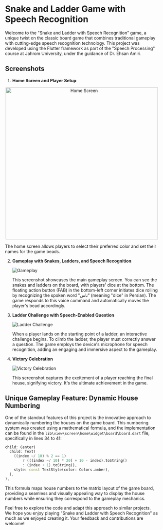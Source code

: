 # Snake and Ladder Game with Speech Recognition

Welcome to the "Snake and Ladder with Speech Recognition" game, a unique twist on the classic board game that combines traditional gameplay with cutting-edge speech recognition technology. This project was developed using the Flutter framework as part of the "Speech Processing" course at Jahrom University, under the guidance of Dr. Ehsan Amiri.

## Screenshots

1. **Home Screen and Player Setup**
   
<p align="center">
  <img src="assets/screenshots/1.png" alt="Home Screen" height="500">
</p>
   
   The home screen allows players to select their preferred color and set their names for the game beads. 

2. **Gameplay with Snakes, Ladders, and Speech Recognition**
   
   ![Gameplay](assets/screenshots/2.png)
   
   This screenshot showcases the main gameplay screen. You can see the snakes and ladders on the board, with players' dice at the bottom. The floating action button (FAB) in the bottom-left corner initiates dice rolling by recognizing the spoken word "تاس" (meaning "dice" in Persian). The game responds to this voice command and automatically moves the player's bead accordingly.

3. **Ladder Challenge with Speech-Enabled Question**
   
   ![Ladder Challenge](assets/screenshots/3.png)
   
   When a player lands on the starting point of a ladder, an interactive challenge begins. To climb the ladder, the player must correctly answer a question. The game employs the device's microphone for speech recognition, adding an engaging and immersive aspect to the gameplay.

4. **Victory Celebration**
   
   ![Victory Celebration](assets/screenshots/4.png)
   
   This screenshot captures the excitement of a player reaching the final house, signifying victory. It's the ultimate achievement in the game.

## Unique Gameplay Feature: Dynamic House Numbering

One of the standout features of this project is the innovative approach to dynamically numbering the houses on the game board. This numbering system was created using a mathematical formula, and the implementation can be found in the `lib\view\screen\home\widget\board\board.dart` file, specifically in lines 34 to 41:

```dart
child: Center(
  child: Text(
    ((index ~/ 10) % 2 == 1)
        ? (((index ~/ 10) * 20) + 10 - index).toString()
        : (index + 1).toString(),
    style: const TextStyle(color: Colors.amber),
  ),
),
```

This formula maps house numbers to the matrix layout of the game board, providing a seamless and visually appealing way to display the house numbers while ensuring they correspond to the gameplay mechanics.

Feel free to explore the code and adapt this approach to similar projects. We hope you enjoy playing "Snake and Ladder with Speech Recognition" as much as we enjoyed creating it. Your feedback and contributions are welcome!
